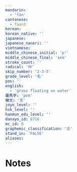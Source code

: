 ```yaml
---
mandarin:
  - 'fàn'
cantonese:
  - faan3
korean:
korean_native: ''
japanese:
japanese_nanori: ''
vietnamese:
middle_chinese_initial: 'pʰ'
middle_chinese_final: 'ɨɐm'
stroke_count: ''
radical: '艸'
skip_number: '2-3-5'
grade_level: '名'
pos: ''
english:
  - 'grass floating on water'
羅馬字: 'pom'
韓文: '폼'
joyo_level: ''
hsk_level: ''
hanmun_edu_level: ''
danayo_id: 8716
mc_id: 0
graphemic_classification: '乏'
stand_in: 'FALSE'
aliases:
---
```


# Notes
